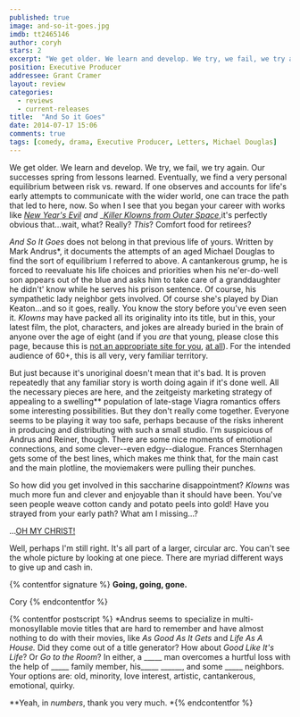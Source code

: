 ```yaml
---
published: true
image: and-so-it-goes.jpg
imdb: tt2465146
author: coryh 
stars: 2 
excerpt: "We get older. We learn and develop. We try, we fail, we try again. Our successes spring from lessons learned."
position: Executive Producer
addressee: Grant Cramer
layout: review
categories: 
  - reviews
  - current-releases
title:  "And So it Goes"
date: 2014-07-17 15:06
comments: true
tags: [comedy, drama, Executive Producer, Letters, Michael Douglas]
---
```

We get older. We learn and develop. We try, we fail, we try again. Our successes spring from lessons learned. Eventually, we find a very personal equilibrium between risk vs. reward. If one observes and accounts for life's early attempts to communicate with the wider world, one can trace the path that led to here, now. So when I see that you began your career with works like [_New Year's Evil_][1] _and_ _[_Killer Klowns from Outer Space_][2],it's perfectly obvious that…wait, what? Really? _This_? Comfort food for retirees?

   [1]: http://www.imdb.com/title/tt0082806/?ref_=nm_flmg_act_38
   [2]: http://www.imdb.com/title/tt0095444/?ref_=nm_knf_i1

_And So It Goes_ does not belong in that previous life of yours. Written by Mark Andrus*, it documents the attempts of an aged Michael Douglas to find the sort of equilibrium I referred to above. A cantankerous grump, he is forced to reevaluate his life choices and priorities when his ne'er-do-well son appears out of the blue and asks him to take care of a granddaughter he didn't' know while he serves his prison sentence. Of course, his sympathetic lady neighbor gets involved. Of course she's played by Dian Keaton…and so it goes, really. You know the story before you've even seen it. _Klowns_ may have packed all its originality into its title, but in this, your latest film, the plot, characters, and jokes are already buried in the brain of anyone over the age of eight (and if you _are_ that young, please close this page, because this is [not an appropriate site for you][3], [at all][4]). For the intended audience of 60+, this is all very, very familiar territory.

   [3]: /content/2012/5/7/shame.html
   [4]: /content/2012/11/23/the-sessions.html

But just because it's unoriginal doesn't mean that it's bad. It is proven repeatedly that any familiar story is worth doing again if it's done well. All the necessary pieces are here, and the zeitgeisty marketing strategy of appealing to a swelling** population of late-stage Viagra romantics offers some interesting possibilities. But they don't really come together. Everyone seems to be playing it way too safe, perhaps because of the risks inherent in producing and distributing with such a small studio. I'm suspicious of Andrus and Reiner, though. There are some nice moments of emotional connections, and some clever--even edgy--dialogue. Frances Sternhagen gets some of the best lines, which makes me think that, for the main cast and the main plotline, the moviemakers were pulling their punches.

So how did you get involved in this saccharine disappointment? _Klowns_ was much more fun and clever and enjoyable than it should have been. You've seen people weave cotton candy and potato peels into gold! Have you strayed from your early path? What am I missing…?

…[OH MY CHRIST!][5]

   [5]: http://www.imdb.com/title/tt1979370/?ref_=nm_flmg_act_1

Well, perhaps I'm still right. It's all part of a larger, circular arc. You can't see the whole picture by looking at one piece. There are myriad different ways to give up and cash in.

{% contentfor signature %}
**Going, going, gone.**

Cory
{% endcontentfor %}

{% contentfor postscript %}
*Andrus seems to specialize in multi-monosyllable movie titles that are hard to remember and have almost nothing to do with their movies, like _As Good As It Gets_ and _Life As A House._ Did they come out of a title generator? How about _Good Like It's Life_? Or _Go to the Room_? In either, a _____ man overcomes a hurtful loss with the help of _____ family member, his_____ ______, and some _____ neighbors. Your options are: old, minority, love interest, artistic, cantankerous, emotional, quirky.

**Yeah, in _numbers_, thank you very much.
*{% endcontentfor %}